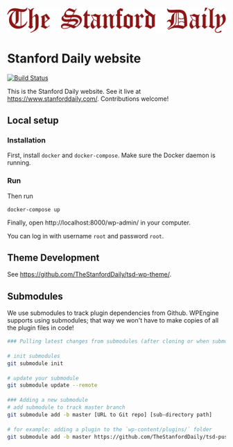 [![The Stanford Daily logo](https://github.com/TheStanfordDaily/stanforddaily-graphic-assets/raw/master/DailyLogo/DailyLogo.png)](https://www.stanforddaily.com/)

# Stanford Daily website
[![Build Status](https://travis-ci.com/TheStanfordDaily/stanforddaily-website.svg?branch=master)](https://travis-ci.com/TheStanfordDaily/stanforddaily-website)

This is the Stanford Daily website. See it live at https://www.stanforddaily.com/. Contributions welcome!

## Local setup
### Installation
First, install `docker` and `docker-compose`. Make sure the Docker daemon is running.

### Run
Then run

```
docker-compose up
```

Finally, open http://localhost:8000/wp-admin/ in your computer.

You can log in with username `root` and password `root`.

## Theme Development
See https://github.com/TheStanfordDaily/tsd-wp-theme/.


## Submodules
We use submodules to track plugin dependencies from Github. WPEngine supports using submodules; that way we won't have to make copies of all the plugin files in code!

```bash
### Pulling latest changes from submodules (after cloning or when submodules are updated)

# init submodules
git submodule init

# update your submodule
git submodule update --remote
 
### Adding a new submodule
# add submodule to track master branch
git submodule add -b master [URL to Git repo] [sub-directory path]

# for example: adding a plugin to the `wp-content/plugins/` folder
git submodule add -b master https://github.com/TheStanfordDaily/tsd-push-notification.git wp-content/plugins/tsd-push-notification
```
